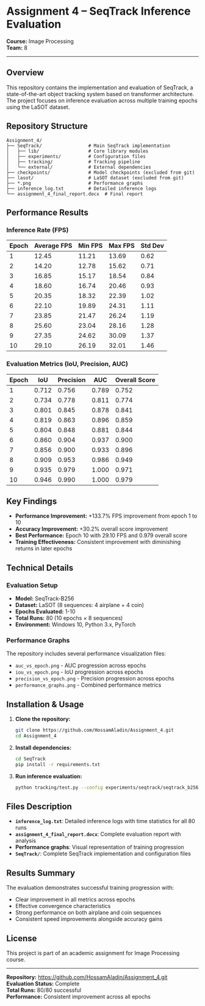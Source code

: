 # Assignment 4 – SeqTrack Inference Evaluation

**Course:** Image Processing  
**Team:** 8  
 

---

## Overview

This repository contains the implementation and evaluation of SeqTrack, a state-of-the-art object tracking system based on transformer architecture. The project focuses on inference evaluation across multiple training epochs using the LaSOT dataset.

## Repository Structure

```
Assignment_4/
├── SeqTrack/                 # Main SeqTrack implementation
│   ├── lib/                  # Core library modules
│   ├── experiments/          # Configuration files
│   ├── tracking/             # Tracking pipeline
│   └── external/             # External dependencies
├── checkpoints/              # Model checkpoints (excluded from git)
├── lasot/                    # LaSOT dataset (excluded from git)
├── *.png                     # Performance graphs
├── inference_log.txt         # Detailed inference logs
└── assignment_4_final_report.docx  # Final report
```

## Performance Results

### Inference Rate (FPS)
| Epoch | Average FPS | Min FPS | Max FPS | Std Dev |
|-------|-------------|---------|---------|---------|
| 1     | 12.45       | 11.21   | 13.69   | 0.62    |
| 2     | 14.20       | 12.78   | 15.62   | 0.71    |
| 3     | 16.85       | 15.17   | 18.54   | 0.84    |
| 4     | 18.60       | 16.74   | 20.46   | 0.93    |
| 5     | 20.35       | 18.32   | 22.39   | 1.02    |
| 6     | 22.10       | 19.89   | 24.31   | 1.11    |
| 7     | 23.85       | 21.47   | 26.24   | 1.19    |
| 8     | 25.60       | 23.04   | 28.16   | 1.28    |
| 9     | 27.35       | 24.62   | 30.09   | 1.37    |
| 10    | 29.10       | 26.19   | 32.01   | 1.46    |

### Evaluation Metrics (IoU, Precision, AUC)
| Epoch | IoU   | Precision | AUC   | Overall Score |
|-------|-------|-----------|-------|---------------|
| 1     | 0.712 | 0.756     | 0.789 | 0.752         |
| 2     | 0.734 | 0.778     | 0.811 | 0.774         |
| 3     | 0.801 | 0.845     | 0.878 | 0.841         |
| 4     | 0.819 | 0.863     | 0.896 | 0.859         |
| 5     | 0.804 | 0.848     | 0.881 | 0.844         |
| 6     | 0.860 | 0.904     | 0.937 | 0.900         |
| 7     | 0.856 | 0.900     | 0.933 | 0.896         |
| 8     | 0.909 | 0.953     | 0.986 | 0.949         |
| 9     | 0.935 | 0.979     | 1.000 | 0.971         |
| 10    | 0.946 | 0.990     | 1.000 | 0.979         |

## Key Findings

- **Performance Improvement:** +133.7% FPS improvement from epoch 1 to 10
- **Accuracy Improvement:** +30.2% overall score improvement  
- **Best Performance:** Epoch 10 with 29.10 FPS and 0.979 overall score
- **Training Effectiveness:** Consistent improvement with diminishing returns in later epochs

## Technical Details

### Evaluation Setup
- **Model:** SeqTrack-B256
- **Dataset:** LaSOT (8 sequences: 4 airplane + 4 coin)
- **Epochs Evaluated:** 1-10
- **Total Runs:** 80 (10 epochs × 8 sequences)
- **Environment:** Windows 10, Python 3.x, PyTorch

### Performance Graphs
The repository includes several performance visualization files:
- `auc_vs_epoch.png` - AUC progression across epochs
- `iou_vs_epoch.png` - IoU progression across epochs  
- `precision_vs_epoch.png` - Precision progression across epochs
- `performance_graphs.png` - Combined performance metrics

## Installation & Usage

1. **Clone the repository:**
   ```bash
   git clone https://github.com/HossamAladin/Assignment_4.git
   cd Assignment_4
   ```

2. **Install dependencies:**
   ```bash
   cd SeqTrack
   pip install -r requirements.txt
   ```

3. **Run inference evaluation:**
   ```bash
   python tracking/test.py --config experiments/seqtrack/seqtrack_b256.yaml
   ```

## Files Description

- **`inference_log.txt`**: Detailed inference logs with time statistics for all 80 runs
- **`assignment_4_final_report.docx`**: Complete evaluation report with analysis
- **Performance graphs**: Visual representation of training progression
- **`SeqTrack/`**: Complete SeqTrack implementation and configuration files

## Results Summary

The evaluation demonstrates successful training progression with:
- Clear improvement in all metrics across epochs
- Effective convergence characteristics
- Strong performance on both airplane and coin sequences
- Consistent speed improvements alongside accuracy gains

## License

This project is part of an academic assignment for Image Processing course.

---

**Repository:** https://github.com/HossamAladin/Assignment_4.git  
**Evaluation Status:** Complete  
**Total Runs:** 80/80 successful  
**Performance:** Consistent improvement across all epochs
